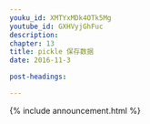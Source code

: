 ```yaml
---
youku_id: XMTYxMDk4OTk5Mg
youtube_id: GXHVyjGhFuc
description: 
chapter: 13
title: pickle 保存数据
date: 2016-11-3

post-headings:

---
```



{% include announcement.html %}